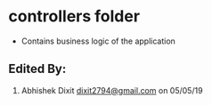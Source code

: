 # controllers folder
- Contains business logic of the application

## Edited By:
1. Abhishek Dixit <dixit2794@gmail.com> on 05/05/19
